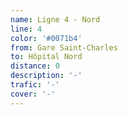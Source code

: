 ```yaml
---
name: Ligne 4 - Nord
line: 4
color: '#0071b4'
from: Gare Saint-Charles
to: Hôpital Nord
distance: 0
description: '-'
trafic: '-'
cover: '-'
---
```


##

